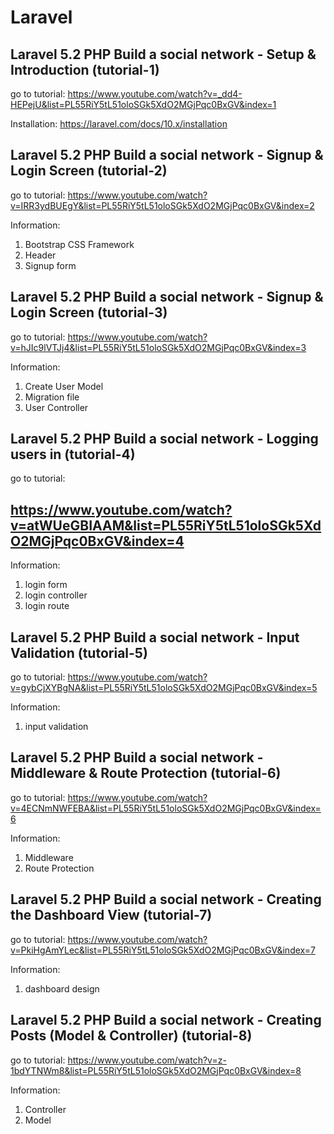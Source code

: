 # Laravel

## Laravel 5.2 PHP Build a social network - Setup & Introduction (tutorial-1)
go to tutorial:
https://www.youtube.com/watch?v=_dd4-HEPejU&list=PL55RiY5tL51oloSGk5XdO2MGjPqc0BxGV&index=1

Installation:
https://laravel.com/docs/10.x/installation

## Laravel 5.2 PHP Build a social network - Signup & Login Screen (tutorial-2)
go to tutorial:
https://www.youtube.com/watch?v=IRR3ydBUEgY&list=PL55RiY5tL51oloSGk5XdO2MGjPqc0BxGV&index=2

Information:
1. Bootstrap CSS Framework
2. Header
3. Signup form

## Laravel 5.2 PHP Build a social network - Signup & Login Screen (tutorial-3)
go to tutorial:
https://www.youtube.com/watch?v=hJIc9lVTJj4&list=PL55RiY5tL51oloSGk5XdO2MGjPqc0BxGV&index=3

Information:
1. Create User Model
2. Migration file
3. User Controller

## Laravel 5.2 PHP Build a social network - Logging users in (tutorial-4)
go to tutorial:
## https://www.youtube.com/watch?v=atWUeGBIAAM&list=PL55RiY5tL51oloSGk5XdO2MGjPqc0BxGV&index=4

Information:
1. login form
2. login controller
3. login route

## Laravel 5.2 PHP Build a social network - Input Validation (tutorial-5)
go to tutorial:
https://www.youtube.com/watch?v=gybCjXYBgNA&list=PL55RiY5tL51oloSGk5XdO2MGjPqc0BxGV&index=5

Information:
1. input validation

## Laravel 5.2 PHP Build a social network - Middleware & Route Protection (tutorial-6)
go to tutorial:
https://www.youtube.com/watch?v=4ECNmNWFEBA&list=PL55RiY5tL51oloSGk5XdO2MGjPqc0BxGV&index=6

Information:
1. Middleware
2. Route Protection

## Laravel 5.2 PHP Build a social network - Creating the Dashboard View (tutorial-7)
go to tutorial:
https://www.youtube.com/watch?v=PkiHgAmYLec&list=PL55RiY5tL51oloSGk5XdO2MGjPqc0BxGV&index=7

Information:
1. dashboard design

## Laravel 5.2 PHP Build a social network - Creating Posts (Model & Controller) (tutorial-8)
go to tutorial:
https://www.youtube.com/watch?v=z-1bdYTNWm8&list=PL55RiY5tL51oloSGk5XdO2MGjPqc0BxGV&index=8

Information:
1. Controller
2. Model